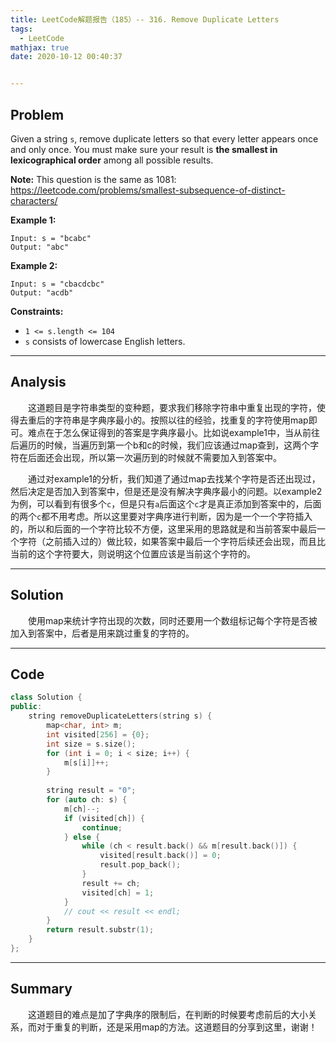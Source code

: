 ```yaml
---
title: LeetCode解题报告（185）-- 316. Remove Duplicate Letters
tags:
  - LeetCode
mathjax: true
date: 2020-10-12 00:40:37


---
```


## Problem

Given a string `s`, remove duplicate letters so that every letter appears once and only once. You must make sure your result is **the smallest in lexicographical order** among all possible results.

**Note:** This question is the same as 1081: https://leetcode.com/problems/smallest-subsequence-of-distinct-characters/

<!-- more -->

**Example 1:**

```
Input: s = "bcabc"
Output: "abc"
```

**Example 2:**

```
Input: s = "cbacdcbc"
Output: "acdb"
```

**Constraints:**

- `1 <= s.length <= 104`
- `s` consists of lowercase English letters.

------

## Analysis

&emsp;&emsp;这道题目是字符串类型的变种题，要求我们移除字符串中重复出现的字符，使得去重后的字符串是字典序最小的。按照以往的经验，找重复的字符使用map即可。难点在于怎么保证得到的答案是字典序最小。比如说example1中，当从前往后遍历的时候，当遍历到第一个b和c的时候，我们应该通过map查到，这两个字符在后面还会出现，所以第一次遍历到的时候就不需要加入到答案中。

&emsp;&emsp;通过对example1的分析，我们知道了通过map去找某个字符是否还出现过，然后决定是否加入到答案中，但是还是没有解决字典序最小的问题。以example2为例，可以看到有很多个`c`，但是只有`a`后面这个`c`才是真正添加到答案中的，后面的两个`c`都不用考虑。所以这里要对字典序进行判断，因为是一个一个字符插入的，所以和后面的一个字符比较不方便，这里采用的思路就是和当前答案中最后一个字符（之前插入过的）做比较，如果答案中最后一个字符后续还会出现，而且比当前的这个字符要大，则说明这个位置应该是当前这个字符的。

------

## Solution

&emsp;&emsp;使用map来统计字符出现的次数，同时还要用一个数组标记每个字符是否被加入到答案中，后者是用来跳过重复的字符的。

------

## Code

```c++
class Solution {
public:
    string removeDuplicateLetters(string s) {
        map<char, int> m;
        int visited[256] = {0};
        int size = s.size();
        for (int i = 0; i < size; i++) {
            m[s[i]]++;
        }
        
        string result = "0";
        for (auto ch: s) {
            m[ch]--;
            if (visited[ch]) {
                continue;
            } else {
                while (ch < result.back() && m[result.back()]) {
                    visited[result.back()] = 0;
                    result.pop_back();
                }
                result += ch;
                visited[ch] = 1;
            }
            // cout << result << endl;
        }
        return result.substr(1);
    }
};
```

------

## Summary

&emsp;&emsp;这道题目的难点是加了字典序的限制后，在判断的时候要考虑前后的大小关系，而对于重复的判断，还是采用map的方法。这道题目的分享到这里，谢谢！
